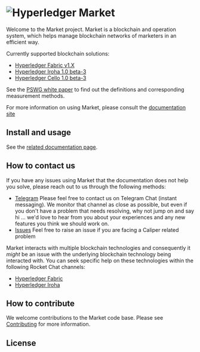 # ![Hyperledger Market]()


Welcome to the Market project. Market is a blockchain and operation system, which helps manage blockchain networks of marketers in an efficient way.


Currently supported blockchain solutions:

* [Hyperledger Fabric v1.X](https://github.com/hyperledger/fabric)
* [Hyperledger Iroha 1.0 beta-3](https://github.com/hyperledger/iroha)
* [Hyperledger Cello 1.0 beta-3](https://github.com/hyperledger/cello)


See the [PSWG white paper](https://github.com/uracilo/market/blob/master/docs/whitepaper.pdf) to find out the definitions and corresponding measurement methods.  

For more information on using Market, please consult the [documentation site](https://uracilo.github.io/market/)

## Install and usage
See the [related documentation page](https://uracilo.github.io/market/install).

## How to contact us

If you have any issues using Market that the documentation does not help you solve, please reach out to us through the following methods:
* [Telegram](https://t.me/joinchat/LhZdqBaNXLfCT8zCVJPepg) Please feel free to contact us on Telegram Chat (instant messaging). We monitor that channel as close as possible, but even if you don't have a problem that needs resolving, why not jump on and say hi ... we'd love to hear from you about your experiences and any new features you think we should work on.
* [Issues](https://github.com/uracilo/market/issues) Feel free to raise an issue if you are facing a Caliper related problem

Market interacts with multiple blockchain technologies and consequently it *might* be an issue with the underlying blockchain technology being interacted with. You can seek specific help on these technologies within the following Rocket Chat channels:
* [Hyperledger Fabric](https://chat.hyperledger.org/channel/fabric)
* [Hyperledger Iroha](https://chat.hyperledger.org/channel/iroha)

## How to contribute

We welcome contributions to the Market code base. Please see [Contributing](/CONTRIBUTING.md) for more information.

## License
